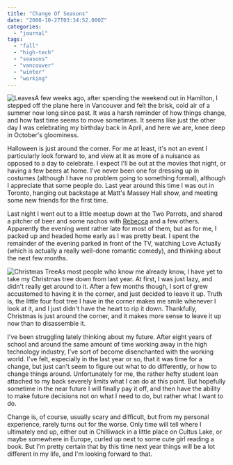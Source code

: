 ```yaml
---
title: "Change Of Seasons"
date: "2008-10-27T03:34:52.000Z"
categories: 
  - "journal"
tags: 
  - "fall"
  - "high-tech"
  - "seasons"
  - "vancouver"
  - "winter"
  - "working"
---
```


![Leaves](http://farm3.static.flickr.com/2067/1810290508_40007e04ef.jpg?v=0)A few weeks ago, after spending the weekend out in Hamilton, I stepped off the plane here in Vancouver and felt the brisk, cold air of a summer now long since past. It was a harsh reminder of how things change, and how fast time seems to move sometimes. It seems like just the other day I was celebrating my birthday back in April, and here we are, knee deep in October's gloominess.

Halloween is just around the corner. For me at least, it's not an event I particularly look forward to, and view at it as more of a nuisance as opposed to a day to celebrate. I expect I'll be out at the movies that night, or having a few beers at home. I've never been one for dressing up in costumes (although I have no problem going to something formal), although I appreciate that some people do. Last year around this time I was out in Toronto, hanging out backstage at Matt's Massey Hall show, and meeting some new friends for the first time.

Last night I went out to a little meetup down at the Two Parrots, and shared a pitcher of beer and some nachos with [Rebecca](http://www.miss604.com) and a few others. Apparently the evening went rather late for most of them, but as for me, I packed up and headed home early as I was pretty beat. I spent the remainder of the evening parked in front of the TV, watching Love Actually (which is actually a really well-done romantic comedy), and thinking about the next few months.

![Christmas Tree](http://farm3.static.flickr.com/2031/1911095829_f090205b19.jpg?v=0)As most people who know me already know, I have yet to take my Christmas tree down from last year. At first, I was just lazy, and didn't really get around to it. After a few months though, I sort of grew accustomed to having it in the corner, and just decided to leave it up. Truth is, the little four foot tree I have in the corner makes me smile whenever I look at it, and I just didn't have the heart to rip it down. Thankfully, Christmas is just around the corner, and it makes more sense to leave it up now than to disassemble it.

I've been struggling lately thinking about my future. After eight years of school and around the same amount of time working away in the high technology industry, I've sort of become disenchanted with the working world. I've felt, especially in the last year or so, that it was time for a change, but just can't seem to figure out what to do differently, or how to change things around. Unfortunately for me, the rather hefty student loan attached to my back severely limits what I can do at this point. But hopefully sometime in the near future I will finally pay it off, and then have the ability to make future decisions not on what I need to do, but rather what I want to do.

Change is, of course, usually scary and difficult, but from my personal experience, rarely turns out for the worse. Only time will tell where I ultimately end up, either out in Chilliwack in a little place on Cultus Lake, or maybe somewhere in Europe, curled up next to some cute girl reading a book. But I'm pretty certain that by this time next year things will be a lot different in my life, and I'm looking forward to that.
